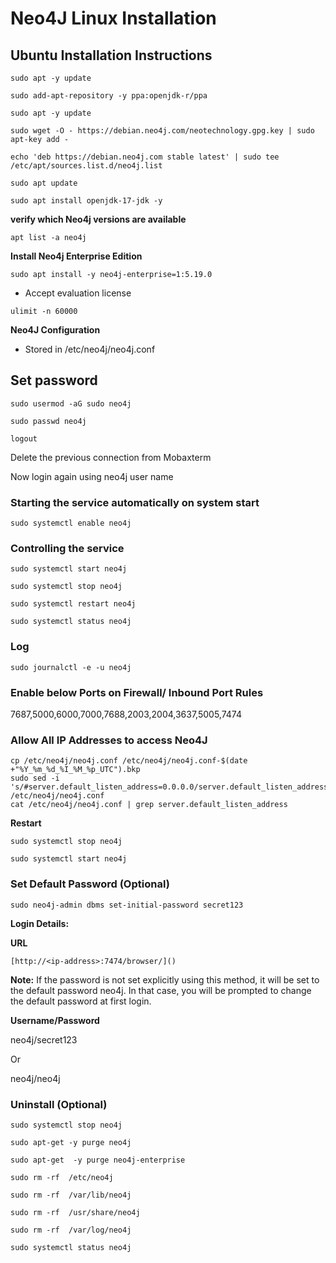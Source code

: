 # Neo4J Linux Installation
## **Ubuntu Installation Instructions**

```
sudo apt -y update
```

```
sudo add-apt-repository -y ppa:openjdk-r/ppa
```

```
sudo apt -y update
```

```
sudo wget -O - https://debian.neo4j.com/neotechnology.gpg.key | sudo apt-key add -
```

```
echo 'deb https://debian.neo4j.com stable latest' | sudo tee /etc/apt/sources.list.d/neo4j.list
```

```
sudo apt update
```

```
sudo apt install openjdk-17-jdk -y
```

**verify which Neo4j versions are available**
```
apt list -a neo4j
```

**Install Neo4j Enterprise Edition**
```
sudo apt install -y neo4j-enterprise=1:5.19.0
```

- Accept evaluation license

```
ulimit -n 60000
```

**Neo4J Configuration**
- Stored in /etc/neo4j/neo4j.conf

## Set password
```
sudo usermod -aG sudo neo4j
```

```
sudo passwd neo4j
```

```
logout
```


Delete the previous connection from Mobaxterm

Now login again using neo4j user name


### **Starting the service automatically on system start**
```
sudo systemctl enable neo4j
```

### **Controlling the service**
```
sudo systemctl start neo4j
```

```
sudo systemctl stop neo4j
```

```
sudo systemctl restart neo4j
```

```
sudo systemctl status neo4j
```


###
### **Log**
```
sudo journalctl -e -u neo4j
```

### **Enable below Ports on Firewall/ Inbound Port Rules**
7687,5000,6000,7000,7688,2003,2004,3637,5005,7474

### **Allow All IP Addresses to access Neo4J**
```
cp /etc/neo4j/neo4j.conf /etc/neo4j/neo4j.conf-$(date +"%Y_%m_%d_%I_%M_%p_UTC").bkp
sudo sed -i 's/#server.default_listen_address=0.0.0.0/server.default_listen_address=0.0.0.0/g' /etc/neo4j/neo4j.conf
cat /etc/neo4j/neo4j.conf | grep server.default_listen_address
```

**Restart**
```
sudo systemctl stop neo4j
```

```
sudo systemctl start neo4j
```


### **Set Default Password (Optional)**

```
sudo neo4j-admin dbms set-initial-password secret123
```


**Login Details:**

**URL**
```
[http://<ip-address>:7474/browser/]()
```

**Note:** If the password is not set explicitly using this method, it will be set to the default password neo4j. In that case, you will be prompted to change the default password at first login.


**Username/Password**

neo4j/secret123

Or

neo4j/neo4j


### **Uninstall (Optional)**
```
sudo systemctl stop neo4j
```

```
sudo apt-get -y purge neo4j
```

```
sudo apt-get  -y purge neo4j-enterprise
```

```
sudo rm -rf  /etc/neo4j
```

```
sudo rm -rf  /var/lib/neo4j
```

```
sudo rm -rf  /usr/share/neo4j
```

```
sudo rm -rf  /var/log/neo4j
```

```
sudo systemctl status neo4j
```

